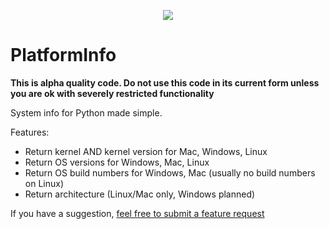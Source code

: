 <p align="center">
  <span><img src="https://platforminfo.github.io/img/docusaurus.png"><h1>PlatformInfo</h1></span>

**This is alpha quality code. Do not use this code in its current form unless you are ok with severely restricted functionality**

System info for Python made simple.


Features:

* Return kernel AND kernel version for Mac, Windows, Linux
* Return OS versions for Windows, Mac, Linux
* Return OS build numbers for Windows, Mac (usually no build numbers on Linux)
* Return architecture (Linux/Mac only, Windows planned)

If you have a suggestion, [feel free to submit a feature request](https://github.com/platforminfo/platforminfo/issues)

</p>
